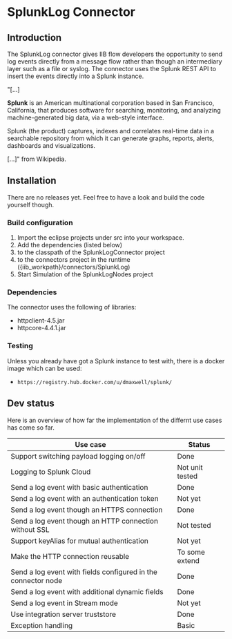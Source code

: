 # SplunkLog Connector


## Introduction
The SplunkLog connector gives IIB flow developers the opportunity to send log events directly from a message flow rather than though an intermediary layer such as a file or syslog. The connector uses the Splunk REST API to insert the events directly into a Splunk instance.

 
"[...] 

**Splunk** is an American multinational corporation based in San Francisco, California, that produces software for searching, monitoring, and analyzing machine-generated big data, via a web-style interface. 

Splunk (the product) captures, indexes and correlates real-time data in a searchable repository from which it can generate graphs, reports, alerts, dashboards and visualizations.

[...]"  from Wikipedia.

## Installation
There are no releases yet. Feel free to have a look and build the code yourself though.

### Build configuration

1. Import the eclipse projects under src into your workspace.
2. Add the dependencies (listed below)
  1. to the classpath of the SplunkLogConnector project
  2. to the connectors project in the runtime ({iib_workpath}/connectors/SplunkLog)
3. Start Simulation of the SplunkLogNodes project

### Dependencies

The connector uses the following of libraries:
- httpclient-4.5.jar
- httpcore-4.4.1.jar

### Testing

Unless you already have got a Splunk instance to test with, there is a docker image which can be used:
- ` https://registry.hub.docker.com/u/dmaxwell/splunk/ `

## Dev status 

Here is an overview of how far the implementation of the differnt use cases has come so far.

| Use case | Status |
| -------- | ----- |
| Support switching payload logging on/off | Done |
| Logging to Splunk Cloud | Not unit tested |
|Send a log event with basic authentication | Done|
|Send a log event with an authentication token | Not yet |
|Send a log event though an HTTPS connection | Done|
|Send a log event though an HTTP connection without SSL | Not tested|
|Support keyAlias for mutual authentication | Not yet|
|Make the HTTP connection reusable | To some extend|
|Send a log event with fields configured in the connector node | Done|
|Send a log event with additional dynamic fields | Done|
|Send a log event in Stream mode | Not yet|
|Use integration server truststore | Done|
|Exception handling | Basic|

 
